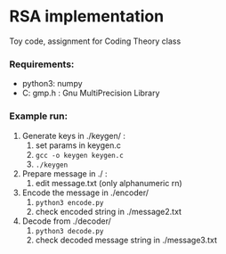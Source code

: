 # RSA implementation
Toy code, assignment for Coding Theory class

### Requirements:
  - python3: numpy
  - C: gmp.h : Gnu MultiPrecision Library

### Example run:
  1. Generate keys in ./keygen/ :
     1. set params in keygen.c
     1. `gcc -o keygen keygen.c`
     1. `./keygen`
  1. Prepare message in ./ :
     1. edit message.txt (only alphanumeric rn)
  1. Encode the message in ./encoder/
     1. `python3 encode.py`
     1. check encoded string in ./message2.txt
  1. Decode from ./decoder/
     1. `python3 decode.py`
     1. check decoded message string in ./message3.txt
